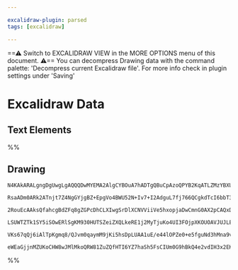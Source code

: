 ```yaml
---

excalidraw-plugin: parsed
tags: [excalidraw]

---
```

==⚠  Switch to EXCALIDRAW VIEW in the MORE OPTIONS menu of this document. ⚠== You can decompress Drawing data with the command palette: 'Decompress current Excalidraw file'. For more info check in plugin settings under 'Saving'


# Excalidraw Data
## Text Elements
%%
## Drawing
```compressed-json
N4KAkARALgngDgUwgLgAQQQDwMYEMA2AlgCYBOuA7hADTgQBuCpAzoQPYB2KqATLZMzYBXUtiRoIACyhQ4zZAHoFAc0JRJQgEYA6bGwC2CgF7N6hbEcK4OCtptbErHALRY8RMpWdx8Q1TdIEfARcZgRmBShcZQUebQA2bR4aOiCEfQQOKGZuAG1wMFAwYogSbggAWQBhGABHWuIABnwABXCAZWwAaWaYYgQAeQAlFOLIWERywOwojmVg0ZLMbmce

RsaADm0ARk2ATnjt7Z4NgGYjgBZ+EpgVo4BWU52N+Iv7+I2AdguL7fj766QCgkdTcI6bbT3T7bC4nKEwnh7QFSBCEZTSbifHj3bTQ2EbeH4+4bZHWebiVCNZHMKCkNgAawQVTY+DYpHKAGJtghudzFpBNLhsPTlHShBxiMzWeyJLTrMw4LhAll+RAAGaEfD4dqwBYSQQeVU0umMgDqIMk3D4BQEtIZCB1MD16ANZWRYvRHHCOTQ22RbEV2DUt196

2RouEcAAksQfahcgBdZFq8gZGPcDhCLXIwgSrDlXCNVViiVe5hxopjaDwCmnG0AX2pCAQxDB2w2jW2p3WF3iyMYLHYXDQPD9NoYTFYnAAcpwxGDTod4gdPo1rVXCMwACJpKAt7hqghhZGaYQSgCiwQyWTjmez46EcGIuD3rd9n1Op2xp0+WL2a2RIgOHpDMs3wQC2GFfc0EPfAwgKetwCTOhcDgOAdRfClK2gSR0gpCAiHRKBFgYQgEAoAAhIURR

LSUWTZTk1SY5iSOwERlSgKM930HUTSZeiZXQLkeRE1j2MyTjuKo4UI3FOjpXKOUOAVJUJLE0gOK49IADFNW1XV8NdVtrggNiNIkrSeLtM0LStEyzM07jePtR1nQgIz1Mc9IhmET1vTBezxKySyBkDYMwTDApTKCySdM4KBtNwfRNRDVAASihyLO47T4vaQgjApACMpiyyABUsCgABBQjh3QYI1WIwLzOCpyolIKqNLYChcNwN9UDvcDiua2L9HPC

VKs67qQj6iAlTpKgmq8/QJvm0qaymM9jKi5hsDpLUAA1uE/e44lOPZe0+e5fguNd3hMna9vwABNMENj2J5iQ2HhYU+1ceFOEyjDYAxuErSB6AIIQKUabRTnuBDFqy7zNrLOMIFokjRRIPKCqtKkoqx4gdQQOBuHSkpCYqNh+jG3BNGCPrYOPAnSBIKUGLQMGIAolkZtIZRBQAClHT5qF4bZRfFyWYfuABKVUhgQZQsyVKYBdwYXuzF/6qV4LXKUh

eWEaGjjnMZUKoCHW8wJMlMkoQRW81ZuZQfHTI6YZ7haSh5FsCIUm0G9hBkQ4e2vdIH3x2EKAgIpIPjZKOwACsEBmZh2lDuAqZp0P6eg1AmeDqKhUtxhSuB/BXarCZDLSGYh1VNiaQMNbJjQAaIKgxmjyLqt8FCKr67LivQK1BDwEbOgNWCCtEPrIA===
```
%%